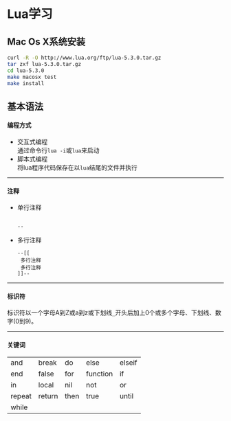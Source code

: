 # Lua学习

## Mac Os X系统安装
```bash
curl -R -O http://www.lua.org/ftp/lua-5.3.0.tar.gz
tar zxf lua-5.3.0.tar.gz
cd lua-5.3.0
make macosx test
make install
```

## 基本语法

#### 编程方式  
  + 交互式编程  
    通过命令行`lua -i`或`lua`来启动 
  + 脚本式编程  
    将lua程序代码保存在以`lua`结尾的文件并执行  

---
#### 注释  
  + 单行注释 
  
     ```

     --
     ```
  + 多行注释  

     ```
     --[[
      多行注释
      多行注释
     ]]--
     ```

---
#### 标识符  
标识符以一个字母A到Z或a到z或下划线`_`开头后加上0个或多个字母、下划线、数字(0到9)。   

---
#### 关键词  

| | | | | |
|---|---|--|---|--|
| and | break | do | else | elseif |
| end | false | for | function | if |
| in | local | nil | not | or |
| repeat | return | then | true | until |
| while | 




